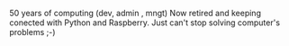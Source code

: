 50 years of computing (dev, admin , mngt) Now retired and keeping conected with Python and Raspberry. Just can't stop solving computer's problems ;-)

